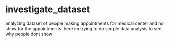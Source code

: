 # investigate_dataset
analyzing dataset of people making appointments for medical center and no show for the appointments. here im trying to do simple data analysis to see why people dont show  
